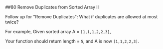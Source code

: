 ##80 Remove Duplicates from Sorted Array II 

Follow up for "Remove Duplicates":
What if duplicates are allowed at most twice?

For example,
Given sorted array A = `[1,1,1,2,2,3]`,

Your function should return length = `5`, and A is now `[1,1,2,2,3]`.